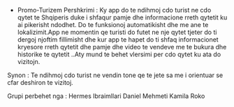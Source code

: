 * Promo-Turizem
Pershkrimi : Ky app do te ndihmoj cdo turist ne cdo qytet te Shqiperis duke i shfaqur pamje dhe informacione rreth qytetit ku ai pikerisht ndodhet. Do te funksionoj automatikisht dhe me ane te lokalizimit.App ne momentin qe turisti do futet ne nje qytet tjeter do ti dergoj njoftim fillimisht dhe kur app te hapet do ti shfaq informacionet kryesore rreth qytetit dhe pamje dhe video te vendeve me te bukura dhe historike te qytetit ..Aty mund te behet vlersimi per cdo qytet ku ata do vizitojn.

Synon : Te ndihmoj cdo turist ne vendin tone qe te jete sa me i orientuar se cfar deshiron te vizitoj.

Grupi perbehet nga : Hermes Ibraimllari
                     Daniel Mehmeti 
                     Kamila Roko
